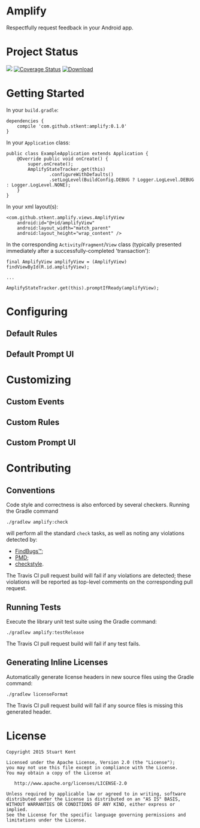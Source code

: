 # Amplify

Respectfully request feedback in your Android app.

<!-- TODO: add example image or gif here -->

# Project Status

<a href="https://travis-ci.org/stkent/amplify"><img src="https://travis-ci.org/stkent/amplify.svg"></a> [![Coverage Status](https://coveralls.io/repos/stkent/amplify/badge.svg?branch=master&service=github)](https://coveralls.io/github/stkent/amplify?branch=master) [![Download](https://api.bintray.com/packages/stkent/android-libraries/amplify/images/download.svg)](https://bintray.com/stkent/android-libraries/amplify/_latestVersion)

# Getting Started

In your `build.gradle`:

    dependencies {
        compile 'com.github.stkent:amplify:0.1.0'
    }
    
In your `Application` class:

    public class ExampleApplication extends Application {
        @Override public void onCreate() {
            super.onCreate();
            AmplifyStateTracker.get(this)
                    .configureWithDefaults()
                    .setLogLevel(BuildConfig.DEBUG ? Logger.LogLevel.DEBUG : Logger.LogLevel.NONE);
        }
    }

In your xml layout(s):

    <com.github.stkent.amplify.views.AmplifyView
        android:id="@+id/amplifyView"
        android:layout_width="match_parent"
        android:layout_height="wrap_content" />

In the corresponding `Activity`/`Fragment`/`View` class (typically presented immediately after a successfully-completed 'transaction'):

    final AmplifyView amplifyView = (AmplifyView) findViewById(R.id.amplifyView);
    
    ...
    
    AmplifyStateTracker.get(this).promptIfReady(amplifyView);

# Configuring

## Default Rules

## Default Prompt UI

# Customizing

## Custom Events

## Custom Rules

## Custom Prompt UI

# Contributing

## Conventions

Code style and correctness is also enforced by several checkers. Running the Gradle command

    ./gradlew amplify:check
    
will perform all the standard `check` tasks, as well as noting any violations detected by:

- [FindBugs™](http://findbugs.sourceforge.net/);
- [PMD](https://pmd.github.io/);
- [checkstyle](http://checkstyle.sourceforge.net/).

The Travis CI pull request build will fail if any violations are detected; these violations will be reported as top-level comments on the corresponding pull request.

## Running Tests

Execute the library unit test suite using the Gradle command:

    ./gradlew amplify:testRelease
    
The Travis CI pull request build will fail if any test fails.

## Generating Inline Licenses

Automatically generate license headers in new source files using the Gradle command:

    ./gradlew licenseFormat
    
The Travis CI pull request build will fail if any source files is missing this generated header.

# License

    Copyright 2015 Stuart Kent
    
    Licensed under the Apache License, Version 2.0 (the "License");
    you may not use this file except in compliance with the License.
    You may obtain a copy of the License at
    
       http://www.apache.org/licenses/LICENSE-2.0
    
    Unless required by applicable law or agreed to in writing, software
    distributed under the License is distributed on an "AS IS" BASIS,
    WITHOUT WARRANTIES OR CONDITIONS OF ANY KIND, either express or implied.
    See the License for the specific language governing permissions and
    limitations under the License.
